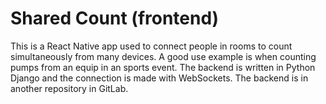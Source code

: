 # Shared Count (frontend)

This is a React Native app used to connect people in rooms to count simultaneously from many devices. A good use example is when counting pumps from an equip in an sports event.
The backend is written in Python Django and the connection is made with WebSockets. The backend is in another repository in GitLab.